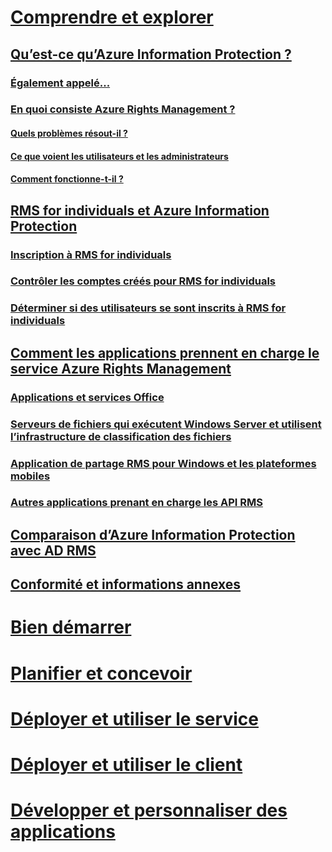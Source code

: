 # [Comprendre et explorer](what-is-information-protection.md)
## [Qu’est-ce qu’Azure Information Protection ?](what-is-information-protection.md)
### [Également appelé...](aka.md)
### [En quoi consiste Azure Rights Management ?](what-is-azure-rms.md)
#### [Quels problèmes résout-il ?](azure-rms-problems-it-solves.md)
#### [Ce que voient les utilisateurs et les administrateurs](what-admins-users-see.md)
#### [Comment fonctionne-t-il ?](how-does-it-work.md)
## [RMS for individuals et Azure Information Protection](rms-for-individuals.md)
### [Inscription à RMS for individuals](rms-for-individuals-user-sign-up.md)
### [Contrôler les comptes créés pour RMS for individuals](rms-for-individuals-take-control.md)
### [Déterminer si des utilisateurs se sont inscrits à RMS for individuals](rms-for-individuals-identify-sign-up.md)
## [Comment les applications prennent en charge le service Azure Rights Management](applications-support.md)
### [Applications et services Office](office-apps-services-support.md)
### [Serveurs de fichiers qui exécutent Windows Server et utilisent l’infrastructure de classification des fichiers](file-server-support.md)
### [Application de partage RMS pour Windows et les plateformes mobiles](sharing-app-support.md)
### [Autres applications prenant en charge les API RMS](api-support.md)
## [Comparaison d’Azure Information Protection avec AD RMS](compare-on-premise.md)
## [Conformité et informations annexes](compliance.md)
# [Bien démarrer](/information-protection/get-started/requirements-azure-rms)
# [Planifier et concevoir](/information-protection/plan-design/deployment-roadmap)
# [Déployer et utiliser le service](/information-protection/deploy-use/activate-service)
# [Déployer et utiliser le client](/information-protection/rms-client/use-client)
# [Développer et personnaliser des applications](/information-protection/develop/developers-guide)


<!--HONumber=Feb17_HO2-->


